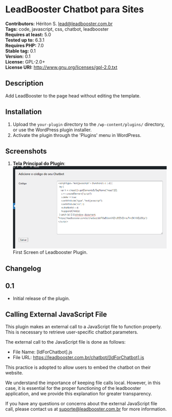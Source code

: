 # LeadBooster Chatbot para Sites

**Contributors:** Hériton S. <lead@leadbooster.com.br>  
**Tags:** code, javascript, css, chatbot, leadbooster  
**Requires at least:** 5.0  
**Tested up to:** 6.3.1  
**Requires PHP:** 7.0  
**Stable tag:** 0.1  
**Version:** 0.1  
**License:** GPL-2.0+  
**License URI:** http://www.gnu.org/licenses/gpl-2.0.txt  

## Description

Add LeadBooster to the page head without editing the template.

## Installation

1. Upload the `your-plugin` directory to the `/wp-content/plugins/` directory, or use the WordPress plugin installer.
2. Activate the plugin through the 'Plugins' menu in WordPress.

## Screenshots

1. **Tela Principal do Plugin**: ![screenshot.png](screenshot.png)  
   First Screen of Leadbooster Plugin.

## Changelog

## 0.1
* Initial release of the plugin.

## Calling External JavaScript File ##

This plugin makes an external call to a JavaScript file to function properly. This is necessary to retrieve user-specific chatbot parameters.

The external call to the JavaScript file is done as follows:

- File Name: [IdForChatbot].js
- File URL: https://leadbooster.com.br/chatbot/[IdForChatbot].js

This practice is adopted to allow users to embed the chatbot on their website.

We understand the importance of keeping file calls local. However, in this case, it is essential for the proper functioning of the leadbooster application, and we provide this explanation for greater transparency.

If you have any questions or concerns about the external JavaScript file call, please contact us at suporte@leadbooster.com.br for more information.